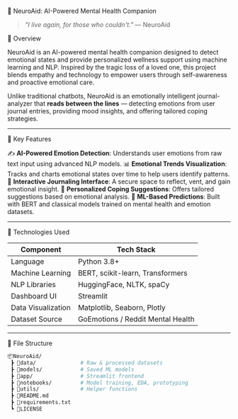 🧠 NeuroAid: AI-Powered Mental Health Companion

> _"I live again, for those who couldn't."_ — NeuroAid

📌 Overview

NeuroAid is an AI-powered mental health companion designed to detect emotional states and provide personalized wellness support using machine learning and NLP. Inspired by the tragic loss of a loved one, this project blends empathy and technology to empower users through self-awareness and proactive emotional care.

Unlike traditional chatbots, NeuroAid is an emotionally intelligent journal-analyzer that **reads between the lines** — detecting emotions from user journal entries, providing mood insights, and offering tailored coping strategies.

---

🎯 Key Features

✍️ **AI-Powered Emotion Detection**: Understands user emotions from raw text input using advanced NLP models.
📊 **Emotional Trends Visualization**: Tracks and charts emotional states over time to help users identify patterns.
📓 **Interactive Journaling Interface**: A secure space to reflect, vent, and gain emotional insight.
🧘 **Personalized Coping Suggestions**: Offers tailored suggestions based on emotional analysis.
🧠 **ML-Based Predictions**: Built with BERT and classical models trained on mental health and emotion datasets.

---

🧠 Technologies Used

| Component         | Tech Stack                          |
|-------------------|-------------------------------------|
| Language          | Python 3.8+                         |
| Machine Learning  | BERT, scikit-learn, Transformers    |
| NLP Libraries     | HuggingFace, NLTK, spaCy            |
| Dashboard UI      | Streamlit                           |
| Data Visualization| Matplotlib, Seaborn, Plotly         |
| Dataset Source    | GoEmotions / Reddit Mental Health   |

---

📁 File Structure

```bash
📦NeuroAid/
 ┣ 📁data/              # Raw & processed datasets
 ┣ 📁models/            # Saved ML models
 ┣ 📁app/               # Streamlit frontend
 ┣ 📁notebooks/         # Model training, EDA, prototyping
 ┣ 📁utils/             # Helper functions
 ┣ 📄README.md
 ┣ 📄requirements.txt
 ┗ 📄LICENSE
